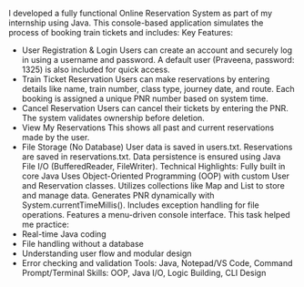 I developed a fully functional Online Reservation System as part of my internship using Java. This console-based application simulates the process of booking train tickets and includes:
Key Features:
- User Registration & Login
Users can create an account and securely log in using a username and password.
A default user (Praveena, password: 1325) is also included for quick access.
- Train Ticket Reservation
Users can make reservations by entering details like name, train number, class type, journey date, and route.
Each booking is assigned a unique PNR number based on system time.
- Cancel Reservation
Users can cancel their tickets by entering the PNR.
The system validates ownership before deletion.
- View My Reservations
This shows all past and current reservations made by the user.
- File Storage (No Database)
User data is saved in users.txt.
Reservations are saved in reservations.txt.
Data persistence is ensured using Java File I/O (BufferedReader, FileWriter).
Technical Highlights:
Fully built in core Java
Uses Object-Oriented Programming (OOP) with custom User and Reservation classes.
Utilizes collections like Map and List to store and manage data.
Generates PNR dynamically with System.currentTimeMillis().
Includes exception handling for file operations.
Features a menu-driven console interface.
This task helped me practice:
- Real-time Java coding
- File handling without a database
- Understanding user flow and modular design
- Error checking and validation
Tools: Java, Notepad/VS Code, Command Prompt/Terminal
Skills: OOP, Java I/O, Logic Building, CLI Design
